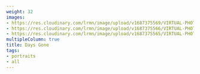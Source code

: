 ```yaml
---
weight: 32
images:
- https://res.cloudinary.com/lrmn/image/upload/v1687375569/VIRTUAL-PHOTOGRAPHY/daysgone/DAYS-GONE25_ljnulk.png
- https://res.cloudinary.com/lrmn/image/upload/v1687375566/VIRTUAL-PHOTOGRAPHY/daysgone/DAYS-GONE22_kshjfy.png
- https://res.cloudinary.com/lrmn/image/upload/v1687375565/VIRTUAL-PHOTOGRAPHY/daysgone/DAYS-GONE21_koyuq5.png
multipleColumn: true
title: Days Gone
tags:
- portraits
- all
---
```

